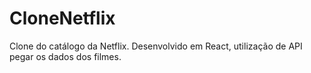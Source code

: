 # CloneNetflix
Clone do catálogo da Netflix. Desenvolvido em React, utilização de API pegar os dados dos filmes.
